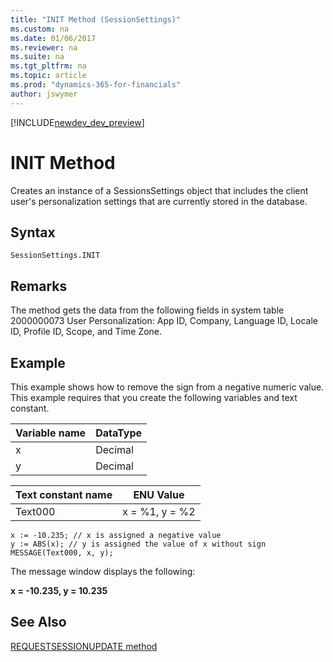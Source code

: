 ```yaml
---
title: "INIT Method (SessionSettings)"
ms.custom: na
ms.date: 01/06/2017
ms.reviewer: na
ms.suite: na
ms.tgt_pltfrm: na
ms.topic: article
ms.prod: "dynamics-365-for-financials"
author: jswymer
---
```


[!INCLUDE[newdev_dev_preview](../includes/newdev_dev_preview.md)]

# INIT Method
Creates an instance of a SessionsSettings object that includes the client user's personalization settings that are currently stored in the database.

## Syntax  

```  
SessionSettings.INIT
```  

## Remarks  
The method gets the data from the following fields in system table 2000000073 User Personalization: App ID, Company, Language ID, Locale ID, Profile ID, Scope, and Time Zone.

## Example  
 This example shows how to remove the sign from a negative numeric value. This example requires that you create the following variables and text constant.  

|Variable name|DataType|  
|-------------------|--------------|  
|x|Decimal|  
|y|Decimal|  

|Text constant name|ENU Value|  
|------------------------|---------------|  
|Text000|x = %1, y = %2|  

```  
x := -10.235; // x is assigned a negative value  
y := ABS(x); // y is assigned the value of x without sign  
MESSAGE(Text000, x, y);  
```  

 The message window displays the following:  

 **x = -10.235, y = 10.235**  

## See Also  
[REQUESTSESSIONUPDATE method](devenv-requestsessionupdate-method.md)  
